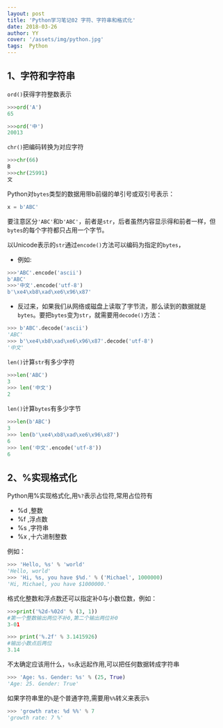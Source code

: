 ```yaml
---
layout: post
title: 'Python学习笔记02 字符、字符串和格式化'
date: 2018-03-26
author: YY
cover: '/assets/img/python.jpg'
tags:  Python
---
```

## 1、字符和字符串 ##
`ord()`获得字符整数表示
```python
>>>ord('A')
65

>>>ord('中')
20013
```
`chr()`把编码转换为对应字符
```python
>>>chr(66)
B
>>>chr(25991)
文
```
Python对`bytes`类型的数据用带b前缀的单引号或双引号表示：
```python
x = b'ABC'
```
要注意区分`'ABC'`和b`'ABC'`，前者是`str`，后者虽然内容显示得和前者一样，但`bytes`的每个字符都只占用一个字节。

以Unicode表示的`str`通过`encode()`方法可以编码为指定的`bytes`，

- 例如:
```python
>>>'ABC'.encode('ascii')
b'ABC'
>>>'中文'.encode('utf-8')
b'\xe4\xb8\xad\xe6\x96\x87'
```
- 反过来，如果我们从网络或磁盘上读取了字节流，那么读到的数据就是`bytes`。要把`bytes`变为`str`，就需要用`decode()`方法：
```python
>>> b'ABC'.decode('ascii')
'ABC'
>>> b'\xe4\xb8\xad\xe6\x96\x87'.decode('utf-8')
'中文'
```
`len()`计算`str`有多少字符
```python
>>>len('ABC')
3
>>> len('中文')
2
```
`len()`计算`bytes`有多少字节
```python
>>>len(b'ABC')
3
>>> len(b'\xe4\xb8\xad\xe6\x96\x87')
6
>>> len('中文'.encode('utf-8'))
6
```
## 2、%实现格式化 ##

Python用%实现格式化,用`%?`表示占位符,常用占位符有

- %d ,整数
- %f ,浮点数
- %s ,字符串
- %x ,十六进制整数

例如：
```python
>>> 'Hello, %s' % 'world'
'Hello, world'
>>> 'Hi, %s, you have $%d.' % ('Michael', 1000000)
'Hi, Michael, you have $1000000.'
```
格式化整数和浮点数还可以指定补0与小数位数，例如：
```python
>>>print('%2d-%02d' % (3, 1))
#第一个整数输出两位不补0,第二个输出两位补0
3-01

>>> print('%.2f' % 3.1415926)
#输出小数点后两位
3.14
```
不太确定应该用什么，`%s`永远起作用,可以把任何数据转成字符串
```python
>>> 'Age: %s. Gender: %s' % (25, True)
'Age: 25. Gender: True'
```
如果字符串里的`%`是个普通字符,需要用`%%`转义来表示`%`
```python
>>> 'growth rate: %d %%' % 7
'growth rate: 7 %'
```